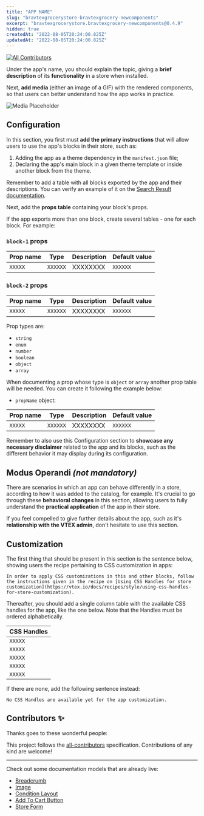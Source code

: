 ```yaml
---
title: "APP NAME"
slug: "bravtexgrocerystore-bravtexgrocery-newcomponents"
excerpt: "bravtexgrocerystore.bravtexgrocery-newcomponents@0.4.9"
hidden: true
createdAt: "2022-08-05T20:24:00.825Z"
updatedAt: "2022-08-05T20:24:00.825Z"
---
```

<!-- DOCS-IGNORE:start -->
<!-- ALL-CONTRIBUTORS-BADGE:START - Do not remove or modify this section -->
[![All Contributors](https://img.shields.io/badge/all_contributors-0-orange.svg?style=flat-square)](#contributors-)
<!-- ALL-CONTRIBUTORS-BADGE:END -->
<!-- DOCS-IGNORE:end -->

Under the app's name, you should explain the topic, giving a **brief description** of its **functionality** in a store when installed.

Next, **add media** (either an image of a GIF) with the rendered components, so that users can better understand how the app works in practice. 

![Media Placeholder](https://user-images.githubusercontent.com/52087100/71204177-42ca4f80-227e-11ea-89e6-e92e65370c69.png)

## Configuration 

In this section, you first must **add the primary instructions** that will allow users to use the app's blocks in their store, such as:

1. Adding the app as a theme dependency in the `manifest.json` file;
2. Declaring the app's main block in a given theme template or inside another block from the theme.

Remember to add a table with all blocks exported by the app and their descriptions. You can verify an example of it on the [Search Result documentation](https://vtex.io/docs/components/all/vtex.search-result@3.56.1/). 

Next, add the **props table** containing your block's props. 

If the app exports more than one block, create several tables - one for each block. For example:

### `block-1` props

| Prop name    | Type            | Description    | Default value                                                                                                                               |
| ------------ | --------------- | --------------------------------------------------------------------------------------------------------------------------------------------- | ---------- | 
| `XXXXX`      | `XXXXXX`       | XXXXXXXX         | `XXXXXX`        |


### `block-2` props

| Prop name    | Type            | Description    | Default value                                                                                                                               |
| ------------ | --------------- | --------------------------------------------------------------------------------------------------------------------------------------------- | ---------- | 
| `XXXXX`      | `XXXXXX`       | XXXXXXXX         | `XXXXXX`        |

Prop types are: 

- `string` 
- `enum` 
- `number` 
- `boolean` 
- `object` 
- `array` 

When documenting a prop whose type is `object` or `array` another prop table will be needed. You can create it following the example below:

- `propName` object:

| Prop name    | Type            | Description    | Default value                                                                                                                               |
| ------------ | --------------- | --------------------------------------------------------------------------------------------------------------------------------------------- | ---------- | 
| `XXXXX`      | `XXXXXX`       | XXXXXXXX         | `XXXXXX`        |


Remember to also use this Configuration section to  **showcase any necessary disclaimer** related to the app and its blocks, such as the different behavior it may display during its configuration. 

## Modus Operandi *(not mandatory)*

There are scenarios in which an app can behave differently in a store, according to how it was added to the catalog, for example. It's crucial to go through these **behavioral changes** in this section, allowing users to fully understand the **practical application** of the app in their store.

If you feel compelled to give further details about the app, such as it's **relationship with the VTEX admin**, don't hesitate to use this section. 

## Customization

The first thing that should be present in this section is the sentence below, showing users the recipe pertaining to CSS customization in apps:

`In order to apply CSS customizations in this and other blocks, follow the instructions given in the recipe on [Using CSS Handles for store customization](https://vtex.io/docs/recipes/style/using-css-handles-for-store-customization).`

Thereafter, you should add a single column table with the available CSS handles for the app, like the one below. Note that the Handles must be ordered alphabetically.

| CSS Handles |
| ----------- | 
| `XXXXX` | 
| `XXXXX` | 
| `XXXXX` | 
| `XXXXX` | 
| `XXXXX` |


If there are none, add the following sentence instead:

`No CSS Handles are available yet for the app customization.`

<!-- DOCS-IGNORE:start -->

## Contributors ✨

Thanks goes to these wonderful people:

<!-- ALL-CONTRIBUTORS-LIST:START - Do not remove or modify this section -->
<!-- prettier-ignore-start -->
<!-- markdownlint-disable -->
<!-- markdownlint-enable -->
<!-- prettier-ignore-end -->
<!-- ALL-CONTRIBUTORS-LIST:END -->

This project follows the [all-contributors](https://github.com/all-contributors/all-contributors) specification. Contributions of any kind are welcome!

<!-- DOCS-IGNORE:end -->

---- 

Check out some documentation models that are already live: 
- [Breadcrumb](https://github.com/vtex-apps/breadcrumb)
- [Image](https://vtex.io/docs/components/general/vtex.store-components/image)
- [Condition Layout](https://vtex.io/docs/components/all/vtex.condition-layout@1.1.6/)
- [Add To Cart Button](https://vtex.io/docs/components/content-blocks/vtex.add-to-cart-button@0.9.0/)
- [Store Form](https://vtex.io/docs/components/all/vtex.store-form@0.3.4/)